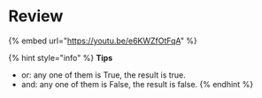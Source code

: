 # Review

{% embed url="https://youtu.be/e6KWZfOtFqA" %}



{% hint style="info" %}
**Tips**

* or: any one of them is True, the result is true.
* and: any one of them is False, the result is false.
{% endhint %}



